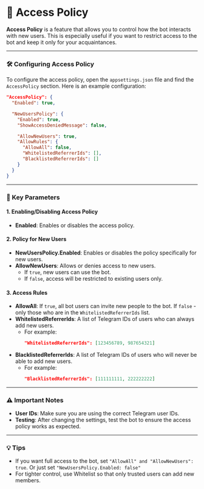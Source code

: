 # 🔐 Access Policy

**Access Policy** is a feature that allows you to control how the bot interacts with new users. This is especially useful if you want to restrict access to the bot and keep it only for your acquaintances.

---

### 🛠 Configuring Access Policy

To configure the access policy, open the `appsettings.json` file and find the `AccessPolicy` section. Here is an example configuration:

```json
"AccessPolicy": {
  "Enabled": true,

  "NewUsersPolicy": {
    "Enabled": true,
    "ShowAccessDeniedMessage": false,

    "AllowNewUsers": true,
    "AllowRules": {
      "AllowAll": false,
      "WhitelistedReferrerIds": [],
      "BlacklistedReferrerIds": []
    }
  }
}
```

---

### 🎯 Key Parameters

#### 1. **Enabling/Disabling Access Policy**
- **Enabled**: Enables or disables the access policy.

#### 2. **Policy for New Users**
- **NewUsersPolicy.Enabled**: Enables or disables the policy specifically for new users.
- **AllowNewUsers**: Allows or denies access to new users.
  - If `true`, new users can use the bot.
  - If `false`, access will be restricted to existing users only.

#### 3. **Access Rules**
- **AllowAll**: If `true`, all bot users can invite new people to the bot. If `false` - only those who are in the `WhitelistedReferrerIds` list.
- **WhitelistedReferrerIds**: A list of Telegram IDs of users who can always add new users.
   - For example:
     ```json
     "WhitelistedReferrerIds": [123456789, 987654321]
     ```
- **BlacklistedReferrerIds**: A list of Telegram IDs of users who will never be able to add new users.
   - For example:
     ```json
     "BlacklistedReferrerIds": [111111111, 222222222]
     ```

---

### ⚠️ Important Notes

- **User IDs**: Make sure you are using the correct Telegram user IDs.
- **Testing**: After changing the settings, test the bot to ensure the access policy works as expected.

---

### 💡 Tips

- If you want full access to the bot, set `"AllowAll" and "AllowNewUsers": true`. Or just set `"NewUsersPolicy.Enabled: false"`
- For tighter control, use Whitelist so that only trusted users can add new members.
